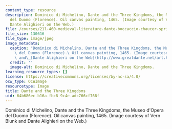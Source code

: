 ```yaml
---
content_type: resource
description: Dominico di Michelino, Dante and the Three Kingdoms, the Museo d'Opera
  del Duomo (Florence). Oil canvas painting, 1465. (Image courtesy of Vern Blunk and
  Dante Alighieri on the Web.)
file: /courses/21l-460-medieval-literature-dante-boccaccio-chaucer-spring-2005/64b686ecb16afbc89c4eadc766cf768f_21l-460s05.jpg
file_size: 130616
file_type: image/jpeg
image_metadata:
  caption: "Dominico di Michelino, Dante and the Three Kingdoms, the Museo d'Opera\
    \ del Duomo (Florence).\_Oil canvas painting, 1465. (Image courtesy of Vern Blunk\
    \ and\_[Dante Alighieri on the Web](http://www.greatdante.net/art.html).)"
  credit: ''
  image-alt: Dominico di Michelino, Dante and the Three Kingdoms.
learning_resource_types: []
license: https://creativecommons.org/licenses/by-nc-sa/4.0/
ocw_type: OCWImage
resourcetype: Image
title: Dante and the Three Kingdoms
uid: 64b686ec-b16a-fbc8-9c4e-adc766cf768f
---
```

Dominico di Michelino, Dante and the Three Kingdoms, the Museo d'Opera del Duomo (Florence). Oil canvas painting, 1465. (Image courtesy of Vern Blunk and Dante Alighieri on the Web.)